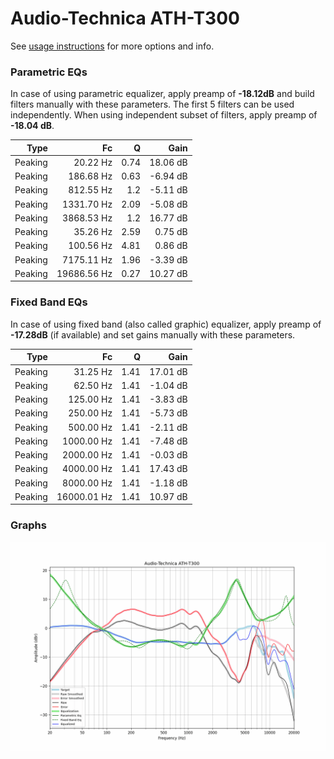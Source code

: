 # Audio-Technica ATH-T300
See [usage instructions](https://github.com/jaakkopasanen/AutoEq#usage) for more options and info.

### Parametric EQs
In case of using parametric equalizer, apply preamp of **-18.12dB** and build filters manually
with these parameters. The first 5 filters can be used independently.
When using independent subset of filters, apply preamp of **-18.04 dB**.

| Type    | Fc          |    Q | Gain     |
|--------:|------------:|-----:|---------:|
| Peaking | 20.22 Hz    | 0.74 | 18.06 dB |
| Peaking | 186.68 Hz   | 0.63 | -6.94 dB |
| Peaking | 812.55 Hz   | 1.2  | -5.11 dB |
| Peaking | 1331.70 Hz  | 2.09 | -5.08 dB |
| Peaking | 3868.53 Hz  | 1.2  | 16.77 dB |
| Peaking | 35.26 Hz    | 2.59 | 0.75 dB  |
| Peaking | 100.56 Hz   | 4.81 | 0.86 dB  |
| Peaking | 7175.11 Hz  | 1.96 | -3.39 dB |
| Peaking | 19686.56 Hz | 0.27 | 10.27 dB |

### Fixed Band EQs
In case of using fixed band (also called graphic) equalizer, apply preamp of **-17.28dB**
(if available) and set gains manually with these parameters.

| Type    | Fc          |    Q | Gain     |
|--------:|------------:|-----:|---------:|
| Peaking | 31.25 Hz    | 1.41 | 17.01 dB |
| Peaking | 62.50 Hz    | 1.41 | -1.04 dB |
| Peaking | 125.00 Hz   | 1.41 | -3.83 dB |
| Peaking | 250.00 Hz   | 1.41 | -5.73 dB |
| Peaking | 500.00 Hz   | 1.41 | -2.11 dB |
| Peaking | 1000.00 Hz  | 1.41 | -7.48 dB |
| Peaking | 2000.00 Hz  | 1.41 | -0.03 dB |
| Peaking | 4000.00 Hz  | 1.41 | 17.43 dB |
| Peaking | 8000.00 Hz  | 1.41 | -1.18 dB |
| Peaking | 16000.01 Hz | 1.41 | 10.97 dB |

### Graphs
![](./Audio-Technica%20ATH-T300.png)